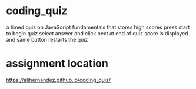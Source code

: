 # coding_quiz
a timed quiz on JavaScript fundamentals that stores high scores
press start to begin quiz
select answer and click next
at end of quiz score is displayed and same button restarts the quiz


# assignment location
https://alihernandez.github.io/coding_quiz/


